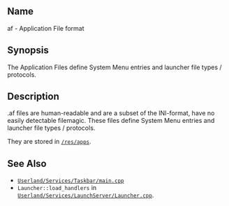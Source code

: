 ## Name

af - Application File format

## Synopsis

The Application Files define System Menu entries and launcher file types / protocols.

## Description

.af files are human-readable and are a subset of the INI-format, have no easily detectable filemagic. These files define System Menu entries and launcher file types / protocols.

They are stored in [`/res/apps`](../../../../../Base/res/apps).

## See Also

- [`Userland/Services/Taskbar/main.cpp`](../../../../../Userland/Services/Taskbar/main.cpp)
- `Launcher::load_handlers` in [`Userland/Services/LaunchServer/Launcher.cpp`](../../../../../Userland/Services/LaunchServer/Launcher.cpp).
